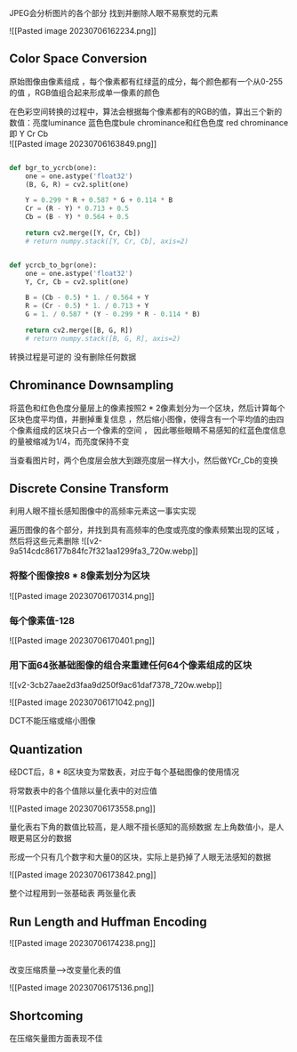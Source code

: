 JPEG会分析图片的各个部分 找到并删除人眼不易察觉的元素

![[Pasted image 20230706162234.png]]

## Color Space Conversion

原始图像由像素组成 ，每个像素都有红绿蓝的成分，每个颜色都有一个从0-255的值
，RGB值组合起来形成单一像素的颜色

在色彩空间转换的过程中，算法会根据每个像素都有的RGB的值，算出三个新的数值：亮度luminance 蓝色色度bule chrominance和红色色度 red chrominance即 Y Cr Cb  
![[Pasted image 20230706163849.png]]

```python

def bgr_to_ycrcb(one):
	one = one.astype('float32')
	(B, G, R) = cv2.split(one)

	Y = 0.299 * R + 0.587 * G + 0.114 * B
	Cr = (R - Y) * 0.713 + 0.5
	Cb = (B - Y) * 0.564 + 0.5

	return cv2.merge([Y, Cr, Cb])
	# return numpy.stack([Y, Cr, Cb], axis=2)


def ycrcb_to_bgr(one):
	one = one.astype('float32')
	Y, Cr, Cb = cv2.split(one)

	B = (Cb - 0.5) * 1. / 0.564 + Y
	R = (Cr - 0.5) * 1. / 0.713 + Y
	G = 1. / 0.587 * (Y - 0.299 * R - 0.114 * B)

	return cv2.merge([B, G, R])
	# return numpy.stack([B, G, R], axis=2)
```


转换过程是可逆的 没有删除任何数据

## Chrominance Downsampling

将蓝色和红色色度分量层上的像素按照2 * 2像素划分为一个区块，然后计算每个区块色度平均值，并删掉重复信息  ，然后缩小图像，使得含有一个平均值的由四个像素组成的区块只占一个像素的空间 ， 因此哪些眼睛不易感知的红蓝色度信息的量被缩减为1/4，而亮度保持不变 

当查看图片时，两个色度层会放大到跟亮度层一样大小，然后做YCr_Cb的变换

## Discrete Consine Transform

利用人眼不擅长感知图像中的高频率元素这一事实实现

遍历图像的各个部分，并找到具有高频率的色度或亮度的像素频繁出现的区域 ，然后将这些元素删除 
![[v2-9a514cdc86177b84fc7f321aa1299fa3_720w.webp]]

### 将整个图像按8 * 8像素划分为区块
![[Pasted image 20230706170314.png]]
### 每个像素值-128
![[Pasted image 20230706170401.png]]


### 用下面64张基础图像的组合来重建任何64个像素组成的区块
![[v2-3cb27aae2d3faa9d250f9ac61daf7378_720w.webp]]

![[Pasted image 20230706171042.png]]


DCT不能压缩或缩小图像


## Quantization

经DCT后，8 * 8区块变为常数表，对应于每个基础图像的使用情况

将常数表中的各个值除以量化表中的对应值


![[Pasted image 20230706173558.png]]


量化表右下角的数值比较高，是人眼不擅长感知的高频数据
左上角数值小，是人眼更易区分的数据

形成一个只有几个数字和大量0的区块，实际上是扔掉了人眼无法感知的数据

![[Pasted image 20230706173842.png]]


整个过程用到一张基础表 两张量化表


## Run Length and Huffman Encoding

![[Pasted image 20230706174238.png]]


##

改变压缩质量-->改变量化表的值

![[Pasted image 20230706175136.png]]

## Shortcoming

在压缩矢量图方面表现不佳


